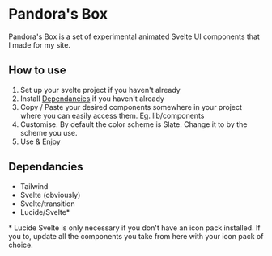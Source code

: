 # Pandora's Box

Pandora's Box is a set of experimental animated Svelte UI components that I made for my site.

## How to use

1.  Set up your svelte project if you haven't already
2.  Install [Dependancies](#Dependancies) if you haven't already
3.  Copy / Paste your desired components somewhere in your project where you can easily access them. Eg. lib/components
4.  Customise. By default the color scheme is Slate. Change it to by the scheme you use.
5.  Use & Enjoy

## Dependancies

- Tailwind
- Svelte (obviously)
- Svelte/transition
- Lucide/Svelte\*

\* Lucide Svelte is only necessary if you don't have an icon pack installed. If you to, update all the components you take from here with your icon pack of choice.
